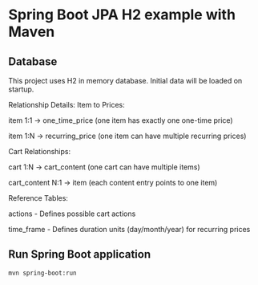 # Spring Boot JPA H2 example with Maven

## Database

This project uses H2 in memory database.
Initial data will be loaded on startup.


Relationship Details:
Item to Prices:

item 1:1 → one_time_price (one item has exactly one one-time price)

item 1:N → recurring_price (one item can have multiple recurring prices)

Cart Relationships:

cart 1:N → cart_content (one cart can have multiple items)

cart_content N:1 → item (each content entry points to one item)

Reference Tables:

actions - Defines possible cart actions

time_frame - Defines duration units (day/month/year) for recurring prices

## Run Spring Boot application
```
mvn spring-boot:run
```

